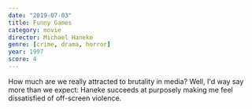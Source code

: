 ```yaml
---
date: "2019-07-03"
title: Funny Games
category: movie
director: Michael Haneke
genre: [crime, drama, horror]
year: 1997
score: 4
---
```


How much are we really attracted to brutality in media? Well, I'd way say more than we expect: Haneke succeeds at purposely making me feel dissatisfied of off-screen violence.
